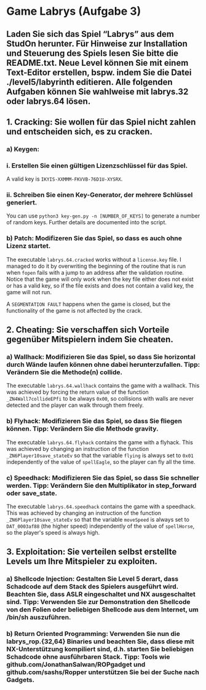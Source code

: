 #   Game Labrys (Aufgabe 3)

##  Laden Sie sich das Spiel “Labrys” aus dem StudOn herunter. Für Hinweise zur Installation und Steuerung des Spiels lesen Sie bitte die README.txt. Neue Level können Sie mit einem Text-Editor erstellen, bspw. indem Sie die Datei ./level5/labyrinth editieren. Alle folgenden Aufgaben können Sie wahlweise mit labrys.32 oder labrys.64 lösen.

##  1. Cracking: Sie wollen für das Spiel nicht zahlen und entscheiden sich, es zu cracken.

### a) Keygen:

### i. Erstellen Sie einen gültigen Lizenzschlüssel für das Spiel.

A valid key is `IKYIS-XXMMM-FKVVB-76D1U-XYSRX`.

### ii. Schreiben Sie einen Key-Generator, der mehrere Schlüssel generiert.

You can use `python3 key-gen.py -n [NUMBER_OF_KEYS]` to generate a number of random keys. Further details are documented into the script.

### b) Patch: Modifizeren Sie das Spiel, so dass es auch ohne Lizenz startet.

The executable `labrys.64.cracked` works without a `license.key` file. I managed to do it by overwriting the beginning of the routine that is run when `fopen` fails with a jump to an address after the validation routine. Notice that the game will only work when the key file either does not exist or has a valid key, so if the file exists and does not contain a valid key, the game will not run.

A `SEGMENTATION FAULT` happens when the game is closed, but the functionality of the game is not affected by the crack.

##  2. Cheating: Sie verschaffen sich Vorteile gegenüber Mitspielern indem Sie cheaten.

### a) Wallhack: Modifizieren Sie das Spiel, so dass Sie horizontal durch Wände laufen können ohne dabei herunterzufallen. Tipp: Verändern Sie die Methode(n) collide.

The executable `labrys.64.wallhack` contains the game with a wallhack. This was achieved by forcing the return value of the function `_ZN4Wall7collideEPfi` to be always `0x00`, so collisions with walls are never detected and the player can walk through them freely.

### b) Flyhack: Modifizieren Sie das Spiel, so dass Sie fliegen können. Tipp: Verändern Sie die Methode gravity.

The executable `labrys.64.flyhack` contains the game with a flyhack. This was achieved by changing an instruction of the function `_ZN6Player10save_stateEv` so that the variable `flying` is always set to `0x01` independently of the value of `spellEagle`, so the player can fly all the time.

### c) Speedhack: Modifizieren Sie das Spiel, so dass Sie schneller werden. Tipp: Verändern Sie den Multiplikator in step_forward oder save_state.

The executable `labrys.64.speedhack` contains the game with a speedhack. This was achieved by changing an instruction of the function `_ZN6Player10save_stateEv` so that the variable `moveSpeed` is always set to `DAT_0003af88` (the higher speed) independently of the value of `spellHorse`, so the player's speed is always high.

##  3. Exploitation: Sie verteilen selbst erstellte Levels um Ihre Mitspieler zu exploiten.

### a) Shellcode Injection: Gestalten Sie Level 5 derart, dass Schadcode auf dem Stack des Spielers ausgeführt wird. Beachten Sie, dass ASLR eingeschaltet und NX ausgeschaltet sind. Tipp: Verwenden Sie zur Demonstration den Shellcode von den Folien oder beliebigen Shellcode aus dem Internet, um /bin/sh auszuführen.

### b) Return Oriented Programming: Verwenden Sie nun die labrys_rop.{32,64} Binaries und beachten Sie, dass diese mit NX-Unterstützung kompiliert sind, d.h. starten Sie beliebigen Schadcode ohne ausführbaren Stack. Tipp: Tools wie github.com/JonathanSalwan/ROPgadget und github.com/sashs/Ropper unterstützen Sie bei der Suche nach Gadgets.